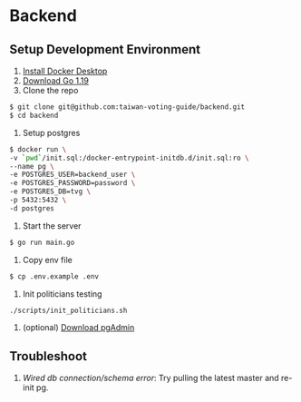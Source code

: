 # Backend

## Setup Development Environment

1. [Install Docker Desktop](https://www.docker.com/get-started/)
1. [Download Go 1.19](https://go.dev/dl/)
1. Clone the repo

```sh
$ git clone git@github.com:taiwan-voting-guide/backend.git
$ cd backend
```

1. Setup postgres

```sh
$ docker run \
-v `pwd`/init.sql:/docker-entrypoint-initdb.d/init.sql:ro \
--name pg \
-e POSTGRES_USER=backend_user \
-e POSTGRES_PASSWORD=password \
-e POSTGRES_DB=tvg \
-p 5432:5432 \
-d postgres
```

1. Start the server

```sh
$ go run main.go
```

1. Copy env file

```sh
$ cp .env.example .env
```

1. Init politicians testing

```sh
./scripts/init_politicians.sh
```

1. (optional) [Download pgAdmin](https://www.pgadmin.org/download/)

## Troubleshoot

1. *Wired db connection/schema error*: Try pulling the latest master and re-init pg.
